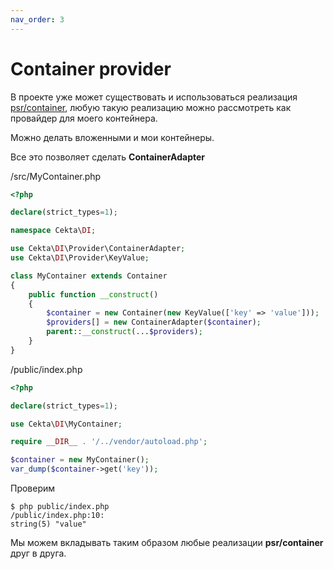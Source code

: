 ```yaml
---
nav_order: 3
---
```


# Container provider

В проекте уже может существовать и использоваться реализация [psr/container](https://www.php-fig.org/psr/psr-11/), 
любую такую реализацию можно рассмотреть как провайдер для моего контейнера.

Можно делать вложенными и мои контейнеры.

Все это позволяет сделать **ContainerAdapter**

/src/MyContainer.php
```php 
<?php

declare(strict_types=1);

namespace Cekta\DI;

use Cekta\DI\Provider\ContainerAdapter;
use Cekta\DI\Provider\KeyValue;

class MyContainer extends Container
{
    public function __construct()
    {
        $container = new Container(new KeyValue(['key' => 'value']));
        $providers[] = new ContainerAdapter($container);
        parent::__construct(...$providers);
    }
}
```

/public/index.php
```php 
<?php

declare(strict_types=1);

use Cekta\DI\MyContainer;

require __DIR__ . '/../vendor/autoload.php';

$container = new MyContainer();
var_dump($container->get('key'));

```

Проверим
``` 
$ php public/index.php 
/public/index.php:10:
string(5) "value"
```

Мы можем вкладывать таким образом любые реализации **psr/container** друг в друга.
